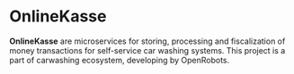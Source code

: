 # OnlineKasse

**OnlineKasse** are microservices for storing, processing and fiscalization of money transactions for self-service car washing systems.
This project is a part of carwashing ecosystem, developing by OpenRobots. 
